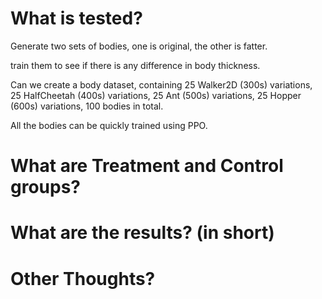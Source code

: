 # What is tested?

Generate two sets of bodies, one is original, the other is fatter.

train them to see if there is any difference in body thickness.

Can we create a body dataset,
containing 25 Walker2D (300s) variations, 25 HalfCheetah (400s) variations, 25 Ant (500s) variations, 25 Hopper (600s) variations,
100 bodies in total.

All the bodies can be quickly trained using PPO.

# What are Treatment and Control groups?

# What are the results? (in short)

# Other Thoughts?

